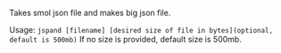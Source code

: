 Takes smol json file and makes big json file.


Usage: ```jspand [filename] [desired size of file in bytes](optional, default is 500mb)```
If no size is provided, default size is 500mb.
